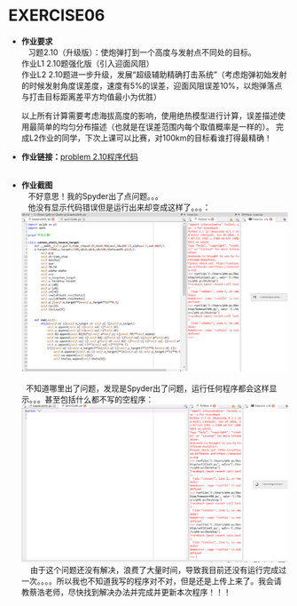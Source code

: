 EXERCISE06
=======

 - **作业要求**  
    习题2.10（升级版）：使炮弹打到一个高度与发射点不同处的目标。  
    作业L1 2.10题强化版（引入迎面风阻）  
    作业L2 2.10题进一步升级，发展“超级辅助精确打击系统”（考虑炮弹初始发射的时候发射角度误差度，速度有5%的误差，迎面风阻误差10%，以炮弹落点与打击目标距离差平方均值最小为优胜）

    以上所有计算需要考虑海拔高度的影响，使用绝热模型进行计算，误差描述使用最简单的均匀分布描述（也就是在误差范围内每个取值概率是一样的）。
    完成L2作业的同学，下次上课可以比赛，对100km的目标看谁打得最精确！
     
     
 - **作业链接：**[problem 2.10程序代码](https://github.com/Pu-ZH/compuationalphysics_N2014301020017/blob/master/EXERCISE06/homework06.py)     
     
     
 - **作业截图**  
    不好意思！我的Spyder出了点问题。。。   
    他没有显示代码错误但是运行出来却变成这样了。。。：  
 ![homework06-1](https://github.com/Pu-ZH/compuationalphysics_N2014301020017/blob/master/EXERCISE06/QQ%E5%9B%BE%E7%89%8720161024075519.png)    
   不知道哪里出了问题，发现是Spyder出了问题，运行任何程序都会这样显示。。。甚至包括什么都不写的空程序：  
 ![homework06-2](https://github.com/Pu-ZH/compuationalphysics_N2014301020017/blob/master/EXERCISE06/QQ%E5%9B%BE%E7%89%8720161024075555.png)   
   由于这个问题还没有解决，浪费了大量时间，导致我目前还没有运行完成过一次。。。。所以我也不知道我写的程序对不对，但是还是上传上来了。我会请教蔡浩老师，尽快找到解决办法并完成并更新本次程序！！！

